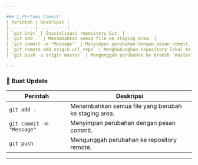 ```yaml
---

### 📝 Pertama Commit
| Perintah | Deskripsi |
|----------|-----------|
| `git init` | Inisialisasi repository Git. |
| `git add .` | Menambahkan semua file ke staging area. |
| `git commit -m "Message"` | Menyimpan perubahan dengan pesan commit. |
| `git remote add origin url_repo` | Menghubungkan repository lokal ke remote. |
| `git push -u origin master` | Mengunggah perubahan ke branch `master` di repository remote. |

---
```


### 🔄 Buat Update
| Perintah | Deskripsi |
|----------|-----------|
| `git add .` | Menambahkan semua file yang berubah ke staging area. |
| `git commit -m "Message"` | Menyimpan perubahan dengan pesan commit. |
| `git push` | Mengunggah perubahan ke repository remote. |

---